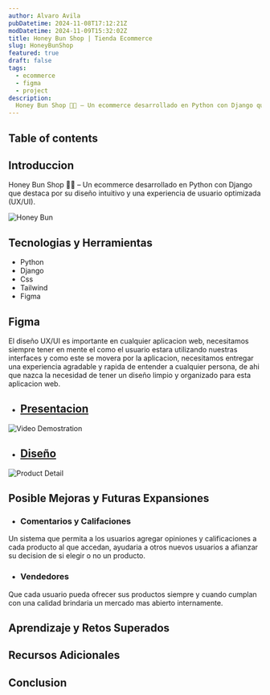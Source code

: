 ```yaml
---
author: Alvaro Avila
pubDatetime: 2024-11-08T17:12:21Z
modDatetime: 2024-11-09T15:32:02Z
title: Honey Bun Shop | Tienda Ecommerce
slug: HoneyBunShop
featured: true
draft: false
tags:
  - ecommerce
  - figma
  - project
description:
  Honey Bun Shop 🍯🐝 – Un ecommerce desarrollado en Python con Django que destaca por su diseño intuitivo y una experiencia de usuario optimizada (UX/UI).
---
```


## Table of contents

## Introduccion

Honey Bun Shop 🍯🐝 – Un ecommerce desarrollado en Python con Django que destaca por su diseño intuitivo y una experiencia de usuario optimizada (UX/UI).

![Honey Bun](https://res.cloudinary.com/dhbzt4qjn/image/upload/v1731085048/dbkrbhbzinztfpp0fzao.png)

## Tecnologias y Herramientas

- Python
- Django
- Css
- Tailwind
- Figma

## Figma

El diseño UX/UI es importante en cualquier aplicacion web, necesitamos siempre tener en mente el como el usuario estara utilizando nuestras interfaces y como este se movera por la aplicacion, necesitamos entregar una experiencia agradable y rapida de entender a cualquier persona, de ahi que nazca la necesidad de tener un diseño limpio y organizado para esta aplicacion web.

- ## [Presentacion](https://shorturl.at/21pTf)

![Video Demostration](https://res.cloudinary.com/dhbzt4qjn/image/upload/v1731125460/vzi5qhtlrkpf3djriqpf.gif)

- ## [Diseño](https://shorturl.at/ISkSP)

![Product Detail](https://res.cloudinary.com/dhbzt4qjn/image/upload/v1731124152/ea8cyhkdbrtr57fql8uq.png)

## Posible Mejoras y Futuras Expansiones

- ### Comentarios y Califaciones

Un sistema que permita a los usuarios agregar opiniones y calificaciones a cada producto al que accedan, ayudaria a otros nuevos usuarios a afianzar su decision de si elegir o no un producto.

- ### Vendedores

Que cada usuario pueda ofrecer sus productos siempre y cuando cumplan con una calidad brindaria un mercado mas abierto internamente.

## Aprendizaje y Retos Superados

## Recursos Adicionales

## Conclusion
